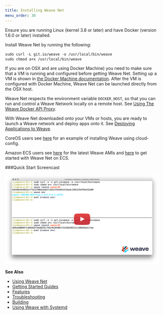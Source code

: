 ```yaml
---
title: Installing Weave Net
menu_order: 30
---
```



Ensure you are running Linux (kernel 3.8 or later) and have Docker
(version 1.6.0 or later) installed. 

Install Weave Net by running the following:

    sudo curl -L git.io/weave -o /usr/local/bin/weave
    sudo chmod a+x /usr/local/bin/weave

If you are on OSX and are using Docker Machine) you need to make sure
that a VM is running and configured before getting Weave Net. Setting up a VM is shown in [the Docker Machine
documentation](https://docs.docker.com/installation/mac/#from-your-shell).
After the VM is configured with Docker Machine, Weave Net can be launched directly from the OSX host.

Weave Net respects the environment variable `DOCKER_HOST`, so that you can run
and control a Weave Network locally on a remote host. See [Using The Weave Docker API Proxy](/site/weave-docker-api/using-proxy.md).

With Weave Net downloaded onto your VMs or hosts, you are ready to launch a Weave network and deploy apps onto it. See [Deploying Applications to Weave](/site/using-weave/deploying-applications.md).

CoreOS users see [here](https://github.com/fintanr/weave-gs/blob/master/coreos-simple/user-data) for an example of installing Weave using cloud-config.

Amazon ECS users see [here](https://github.com/weaveworks/integrations/blob/master/aws/ecs/README.md)
for the latest Weave AMIs and [here](http://weave.works/guides/service-discovery-with-weave-aws-ecs.html) to get started with Weave Net on ECS.


###Quick Start Screencast

<a href="https://youtu.be/kihQCCT1ykE" alt="Click to watch the screencast" target="_blank">
  <img src="hello-screencast.png" />
</a>

**See Also** 

 * [Using Weave Net](/site/using-weave.md)
 * [Getting Started Guides](http://www.weave.works/guides/)
 * [Features](/site/features.md)
 * [Troubleshooting](/site/troubleshooting.md)
 * [Building](/site/building.md)
 * [Using Weave with Systemd](/site/installing-weave/systemd.md)
 
